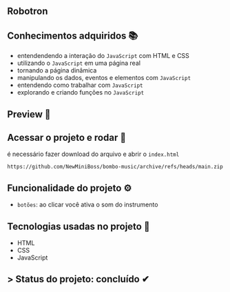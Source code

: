 ## Robotron


## Conhecimentos adquiridos 📚
- entendendendo a interação do `JavaScript` com HTML e CSS
- utilizando o `JavaScript` em uma página real
- tornando a página dinâmica
- manipulando os dados, eventos e elementos com `JavaScript`
- entendendo como trabalhar com `JavaScript`
- explorando e criando funções no `JavaScript`

## Preview 🎥


## Acessar o projeto e rodar 📁

é necessário fazer download do arquivo e abrir o ``index.html`` 

```
https://github.com/NewMiniBoss/bombo-music/archive/refs/heads/main.zip
```

## Funcionalidade do projeto ⚙
- `botões`: ao clicar você ativa o som do instrumento

## Tecnologias usadas no projeto 🚀
- HTML
- CSS
- JavaScript

## > Status do projeto: concluído ✔
